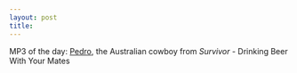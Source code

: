 ```yaml
---
layout: post
title: 
---
```


MP3 of the day: <a href="http://survivor.cbs.com/primetime/survivor2/video/episode11/video_11.html">Pedro</a>, the Australian cowboy from <i>Survivor</i> - Drinking Beer With Your Mates
